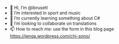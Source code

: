 - 👋 Hi, I’m @ibrusett
- 👀 I’m interested in sport and music
- 🌱 I’m currently learning something about C#
- 💞️ I’m looking to collaborate on translations
- 📫 How to reach me: use the form in this blog page https://jenga.wordpress.com/chi-sono/

<!---
ibrusett/ibrusett is a ✨ special ✨ repository because its `README.md` (this file) appears on your GitHub profile.
You can click the Preview link to take a look at your changes.
--->
